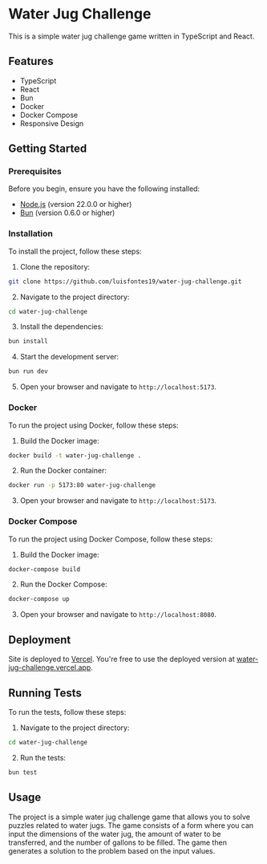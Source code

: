 # Water Jug Challenge

This is a simple water jug challenge game written in TypeScript and React.

## Features

- TypeScript
- React
- Bun
- Docker
- Docker Compose
- Responsive Design

## Getting Started

### Prerequisites

Before you begin, ensure you have the following installed:

- [Node.js](https://nodejs.org/en/download/) (version 22.0.0 or higher)
- [Bun](https://bun.sh/install) (version 0.6.0 or higher)

### Installation

To install the project, follow these steps:

1. Clone the repository:

```bash
git clone https://github.com/luisfontes19/water-jug-challenge.git
```

2. Navigate to the project directory:

```bash
cd water-jug-challenge
```

3. Install the dependencies:

```bash
bun install
```

4. Start the development server:

```bash
bun run dev
```

5. Open your browser and navigate to `http://localhost:5173`.

### Docker

To run the project using Docker, follow these steps:

1. Build the Docker image:

```bash
docker build -t water-jug-challenge .
```

2. Run the Docker container:

```bash
docker run -p 5173:80 water-jug-challenge
```

3. Open your browser and navigate to `http://localhost:5173`.

### Docker Compose

To run the project using Docker Compose, follow these steps:

1. Build the Docker image:

```bash
docker-compose build
```

2. Run the Docker Compose:

```bash
docker-compose up
```

3. Open your browser and navigate to `http://localhost:8080`.

## Deployment

Site is deployed to [Vercel](https://vercel.com/).
You're free to use the deployed version at [water-jug-challenge.vercel.app](https://water-jug-challenge.vercel.app/).

## Running Tests

To run the tests, follow these steps:

1. Navigate to the project directory:

```bash
cd water-jug-challenge
```

2. Run the tests:

```bash
bun test
```

## Usage

The project is a simple water jug challenge game that allows you to solve puzzles related to water jugs. The game consists of a form where you can input the dimensions of the water jug, the amount of water to be transferred, and the number of gallons to be filled. The game then generates a solution to the problem based on the input values.
